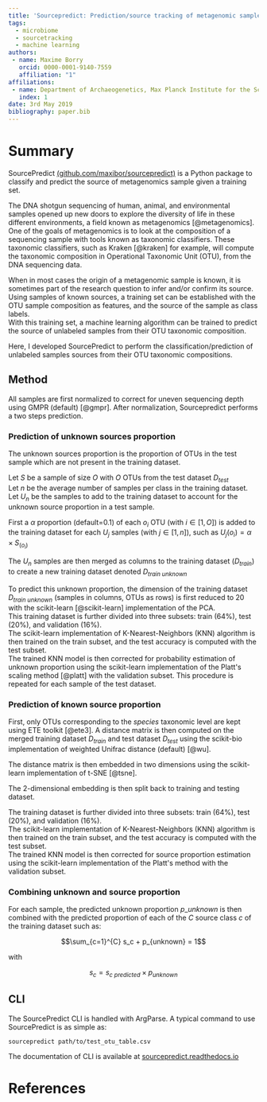 ```yaml
---
title: 'Sourcepredict: Prediction/source tracking of metagenomic samples source using machine learning'
tags:
  - microbiome
  - sourcetracking
  - machine learning
authors:
 - name: Maxime Borry
   orcid: 0000-0001-9140-7559
   affiliation: "1"
affiliations:
 - name: Department of Archaeogenetics, Max Planck Institute for the Science of Human History, Jena, 07745, Germany
   index: 1
date: 3rd May 2019
bibliography: paper.bib
---
```


# Summary

SourcePredict [(github.com/maxibor/sourcepredict)](https://github.com/maxibor/sourcepredict) is a Python package to classify and predict the source of metagenomics sample given a training set.  

The DNA shotgun sequencing of human, animal, and environmental samples opened up new doors to explore the diversity of life in these different environments, a field known as metagenomics [@metagenomics].  
One of the goals of metagenomics is to look at the composition of a sequencing sample with tools known as taxonomic classifiers.
These taxonomic classifiers, such as Kraken [@kraken] for example, will compute the taxonomic composition in Operational Taxonomic Unit (OTU), from the DNA sequencing data.

When in most cases the origin of a metagenomic sample is known, it is sometimes part of the research question to infer and/or confirm its source.  
Using samples of known sources, a training set can be established with the OTU sample composition as features, and the source of the sample as class labels.  
With this training set, a machine learning algorithm can be trained to predict the source of unlabeled samples from their OTU taxonomic composition.

Here, I developed SourcePredict to perform the classification/prediction of unlabeled samples sources from their OTU taxonomic compositions.

## Method

All samples are first normalized to correct for uneven sequencing depth using GMPR (default) [@gmpr].
After normalization, Sourcepredict performs a two steps prediction.

### Prediction of unknown sources proportion

The unknown sources proportion is the proportion of OTUs in the test sample which are not present in the training dataset.  

Let $S$ be a sample of size $O$ with $O$ OTUs from the test dataset $D_{test}$  
Let $n$ be the average number of samples per class in the training dataset.  
Let $U_n$ be the samples to add to the training dataset to account for the unknown source proportion in a test sample.  

First a $\alpha$ proportion (default=$0.1$) of each $o_i$ OTU (with $i\in[1,O]$) is added to the training dataset for each $U_j$ samples (with $j\in[1,n]$), such as $U_j(o_i) = \alpha\times S_(o_i)$  

The $U_n$ samples are then merged as columns to the training dataset ($D_{train}$) to create a new training dataset denoted $D_{train\ unknown}$

To predict this unknown proportion, the dimension of the training dataset $D_{train\ unknown}$ (samples in columns, OTUs as rows) is first reduced to 20 with the scikit-learn [@scikit-learn] implementation of the PCA.  
This training dataset is further divided into three subsets: train (64%), test (20%), and validation (16%).  
The scikit-learn implementation of K-Nearest-Neighbors (KNN) algorithm is then trained on the train subset, and the test accuracy is computed with the test subset.  
The trained KNN model is then corrected for probability estimation of unknown proportion using the scikit-learn implementation of the Platt's scaling method [@platt] with the validation subset.
This procedure is repeated for each sample of the test dataset.

### Prediction of known source proportion

First, only OTUs corresponding to the *species* taxonomic level are kept using ETE toolkit [@ete3].
A distance matrix is then computed on the merged training dataset $D_{train}$ and test dataset $D_{test}$ using the scikit-bio implementation of weighted Unifrac distance (default) [@wu].

The distance matrix is then embedded in two dimensions using the scikit-learn implementation of t-SNE [@tsne].

The 2-dimensional embedding is then split back to training and testing dataset.

The training dataset is further divided into three subsets: train (64%), test (20%), and validation (16%).  
The scikit-learn implementation of K-Nearest-Neighbors (KNN) algorithm is then trained on the train subset, and the test accuracy is computed with the test subset.  
The trained KNN model is then corrected for source proportion estimation using the scikit-learn implementation of the Platt's method with the validation subset.

### Combining unknown and source proportion

For each sample, the predicted unknown proportion $p\_{unknown}$ is then combined with the predicted proportion of each of the $C$ source class $c$ of the training dataset such as:

$$\sum_{c=1}^{C} s_c + p_{unknown} = 1$$

with  

$$s_c = s_{c\ predicted}\times p_{unknown}$$

## CLI

The SourcePredict CLI is handled with ArgParse. A typical command to use SourcePredict is as simple as:  

`sourcepredict path/to/test_otu_table.csv`

The documentation of CLI is available at [sourcepredict.readthedocs.io](https://sourcepredict.readthedocs.io)

# References
